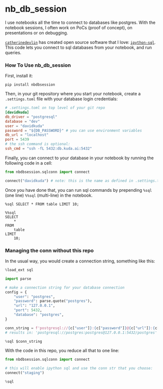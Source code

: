 # nb_db_session

I use notebooks all the time to connect to databases like postgres. With the notebook sessions, I often work on PoCs (proof of concept), on presentations or on debugging.

[`catherinedevlin`](https://github.com/catherinedevlin) has created open source software that I love: [`ipython-sql`](https://pypi.org/project/ipython-sql/). This code lets you connect to sql databases from your notebook, and run queries.

### How To Use nb_db_session

First, install it:

```
pip install nbdbsession
```

Then, in your git repository where you start your notebook, create a `.settings.toml` file with your database login credentials:

```toml
# .settings.toml on top level of your git repo
[davidkuda]
db_driver = "postgresql"
database = "dev"
user = "davidkuda"
password = "${DB_PASSWORD}" # you can use environment variables
db_url = "localhost"
port = 5439
# the ssh command is optional:
ssh_cmd = "ssh -fL 5432:db.kuda.ai:5432"
```

Finally, you can connect to your database in your notebook by running the following code in a cell:

```python
from nbdbsession.sqlconn import connect

connect("davidkuda") # note: this is the name as defined in .settings.toml
```

Once you have done that, you can run sql commands by prepending `%sql` (one line) `%%sql` (multi-line) in the notebook.

```ipython
%sql SELECT * FROM table LIMIT 10;
```

```ipython
%%sql
SELECT
    *
FROM
    table
LIMIT
    10;
```

### Managing the conn without this repo

In the usual way, you would create a connection string, something like this:

```python
%load_ext sql 

import parse

# make a connection string for your database connection
config = {
    "user": "postgres",
    "password": parse.quote("postgres"),
    "url": "127.0.0.1",
    "port": 5432,
    "database": "postgres",
}

conn_string = f'postgresql://{c["user"]}:{c["password"]}@{c["url"]}:{c["port"]}/{c["database"]}'
# results in: 'postgresql://postgres:postgres@127.0.0.1:5432/postgres'

%sql $conn_string
```

With the code in this repo, you reduce all that to one line:

```python
from nbdbsession.sqlconn import connect

# this will enable ipython sql and use the conn str that you choose:
connect("staging")

%sql
```

